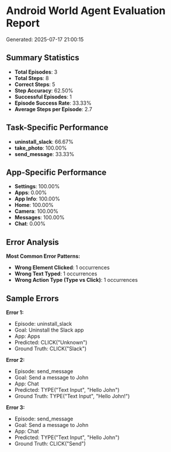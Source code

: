 
# Android World Agent Evaluation Report
Generated: 2025-07-17 21:00:15

## Summary Statistics
- **Total Episodes**: 3
- **Total Steps**: 8
- **Correct Steps**: 5
- **Step Accuracy**: 62.50%
- **Successful Episodes**: 1
- **Episode Success Rate**: 33.33%
- **Average Steps per Episode**: 2.7

## Task-Specific Performance
- **uninstall_slack**: 66.67%
- **take_photo**: 100.00%
- **send_message**: 33.33%

## App-Specific Performance
- **Settings**: 100.00%
- **Apps**: 0.00%
- **App Info**: 100.00%
- **Home**: 100.00%
- **Camera**: 100.00%
- **Messages**: 100.00%
- **Chat**: 0.00%

## Error Analysis
**Most Common Error Patterns:**
- **Wrong Element Clicked**: 1 occurrences
- **Wrong Text Typed**: 1 occurrences
- **Wrong Action Type (Type vs Click)**: 1 occurrences

## Sample Errors

**Error 1:**
- Episode: uninstall_slack
- Goal: Uninstall the Slack app
- App: Apps
- Predicted: CLICK("Unknown")
- Ground Truth: CLICK("Slack")

**Error 2:**
- Episode: send_message
- Goal: Send a message to John
- App: Chat
- Predicted: TYPE("Text Input", "Hello John")
- Ground Truth: TYPE("Text Input", "Hello John!")

**Error 3:**
- Episode: send_message
- Goal: Send a message to John
- App: Chat
- Predicted: TYPE("Text Input", "Hello John")
- Ground Truth: CLICK("Send")
